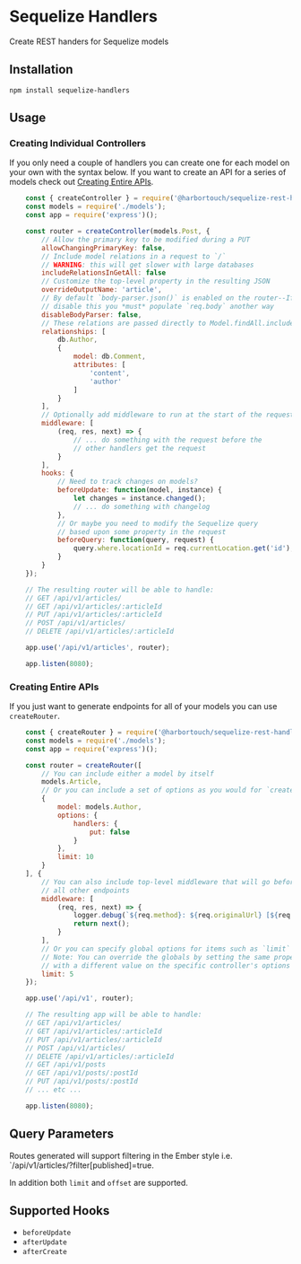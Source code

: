 # Sequelize Handlers

Create REST handers for Sequelize models

## Installation

`npm install sequelize-handlers`

## Usage

### Creating Individual Controllers

If you only need a couple of handlers you can create one for each model
on your own with the syntax below. If you want to create an API for a series
of models check out [Creating Entire APIs](#creating-entire-apis).

```js
	const { createController } = require('@harbortouch/sequelize-rest-handlers');
	const models = require('./models');
	const app = require('express')();

	const router = createController(models.Post, {
		// Allow the primary key to be modified during a PUT
		allowChangingPrimaryKey: false,
		// Include model relations in a request to `/`
		// WARNING: this will get slower with large databases
		includeRelationsInGetAll: false
		// Customize the top-level property in the resulting JSON
		overrideOutputName: 'article',
		// By default `body-parser.json()` is enabled on the router--If you wish to
		// disable this you *must* populate `req.body` another way
		disableBodyParser: false,
		// These relations are passed directly to Model.findAll.include
		relationships: [
			db.Author,
			{
				model: db.Comment,
				attributes: [
					'content',
					'author'
				]
			}
		],
		// Optionally add middleware to run at the start of the request
		middleware: [
			(req, res, next) => {
				// ... do something with the request before the
				// other handlers get the request
			}
		],
		hooks: {
			// Need to track changes on models?
			beforeUpdate: function(model, instance) {
				let changes = instance.changed();
				// ... do something with changelog
			},
			// Or maybe you need to modify the Sequelize query
			// based upon some property in the request
			beforeQuery: function(query, request) {
				query.where.locationId = req.currentLocation.get('id');
			}
		}
	});

	// The resulting router will be able to handle:
	// GET /api/v1/articles/
	// GET /api/v1/articles/:articleId
	// PUT /api/v1/articles/:articleId
	// POST /api/v1/articles/
	// DELETE /api/v1/articles/:articleId

	app.use('/api/v1/articles', router);

	app.listen(8080);
```

### Creating Entire APIs

If you just want to generate endpoints for all of your models you can use `createRouter`.

```js
	const { createRouter } = require('@harbortouch/sequelize-rest-handlers');
	const models = require('./models');
	const app = require('express')();

	const router = createRouter([
		// You can include either a model by itself
		models.Article,
		// Or you can include a set of options as you would for `createController`
		{
			model: models.Author,
			options: {
				handlers: {
					put: false
				}
			},
			limit: 10
		}
	], {
		// You can also include top-level middleware that will go before
		// all other endpoints
		middleware: [
			(req, res, next) => {
				logger.debug(`${req.method}: ${req.originalUrl} [${req.ip}]`);
				return next();
			}
		],
		// Or you can specify global options for items such as `limit`
		// Note: You can override the globals by setting the same property
		// with a different value on the specific controller's options
		limit: 5
	});

	app.use('/api/v1', router);

	// The resulting app will be able to handle:
	// GET /api/v1/articles/
	// GET /api/v1/articles/:articleId
	// PUT /api/v1/articles/:articleId
	// POST /api/v1/articles/
	// DELETE /api/v1/articles/:articleId
	// GET /api/v1/posts
	// GET /api/v1/posts/:postId
	// PUT /api/v1/posts/:postId
	// ... etc ...

	app.listen(8080);
```

## Query Parameters

Routes generated will support filtering in the Ember style i.e. `/api/v1/articles/?filter[published]=true.

In addition both `limit` and `offset` are supported.

## Supported Hooks

* `beforeUpdate`
* `afterUpdate`
* `afterCreate`
